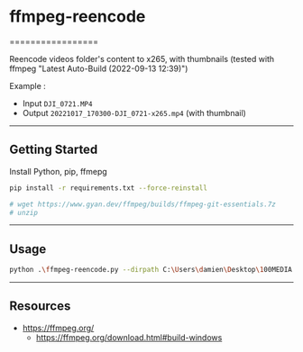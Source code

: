 # ffmpeg-reencode
=================

Reencode videos folder's content to x265, with thumbnails
(tested with ffmpeg "Latest Auto-Build (2022-09-13 12:39)")

Example : 
- Input `DJI_0721.MP4`
- Output `20221017_170300-DJI_0721-x265.mp4` (with thumbnail)

---

## Getting Started

Install Python, pip, ffmepg

```bash
pip install -r requirements.txt --force-reinstall

# wget https://www.gyan.dev/ffmpeg/builds/ffmpeg-git-essentials.7z
# unzip
```

---

## Usage

```bash
python .\ffmpeg-reencode.py --dirpath C:\Users\damien\Desktop\100MEDIA
```

---

## Resources

- https://ffmpeg.org/
  - https://ffmpeg.org/download.html#build-windows
